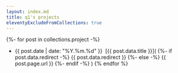 ```yaml
---
layout: index.md
title: q1's projects
eleventyExcludeFromCollections: true
---
```


{%- for post in collections.project -%}
- {{ post.date | date: "%Y.%m.%d" }}&nbsp; [{{ post.data.title }}](
    {%- if post.data.redirect -%}
        {{ post.data.redirect }}
    {%- else -%}
        {{ post.page.url }}
    {%- endif -%}
)
{% endfor %}